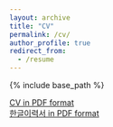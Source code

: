 ```yaml
---
layout: archive
title: "CV"
permalink: /cv/
author_profile: true
redirect_from:
  - /resume
---
```


{% include base_path %}

[CV in PDF format](http://hjchu95.github.io/files/CV/CV_250428.pdf)  
[한글이력서 in PDF format](http://hjchu95.github.io/files/CV/CV_Korean_250428.pdf)